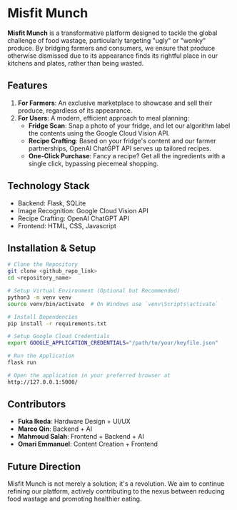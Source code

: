# Misfit Munch

**Misfit Munch** is a transformative platform designed to tackle the global challenge of food wastage, particularly targeting "ugly" or "wonky" produce. By bridging farmers and consumers, we ensure that produce otherwise dismissed due to its appearance finds its rightful place in our kitchens and plates, rather than being wasted.

## Features

1. **For Farmers**: An exclusive marketplace to showcase and sell their produce, regardless of its appearance.
2. **For Users**: A modern, efficient approach to meal planning:
    - **Fridge Scan**: Snap a photo of your fridge, and let our algorithm label the contents using the Google Cloud Vision API.
    - **Recipe Crafting**: Based on your fridge's content and our farmer partnerships, OpenAI ChatGPT API serves up tailored recipes.
    - **One-Click Purchase**: Fancy a recipe? Get all the ingredients with a single click, bypassing piecemeal shopping.


## Technology Stack

- Backend: Flask, SQLite
- Image Recognition: Google Cloud Vision API
- Recipe Crafting: OpenAI ChatGPT API
- Frontend: HTML, CSS, Javascript

## Installation & Setup

```bash
# Clone the Repository
git clone <github_repo_link>
cd <repository_name>

# Setup Virtual Environment (Optional but Recommended)
python3 -m venv venv
source venv/bin/activate  # On Windows use `venv\Scripts\activate`

# Install Dependencies
pip install -r requirements.txt

# Setup Google Cloud Credentials
export GOOGLE_APPLICATION_CREDENTIALS="/path/to/your/keyfile.json"

# Run the Application
flask run

# Open the application in your preferred browser at
http://127.0.0.1:5000/
```

## Contributors

- **Fuka Ikeda**: Hardware Design + UI/UX
- **Marco Qin**: Backend + AI
- **Mahmoud Salah**: Frontend + Backend + AI
- **Omari Emmanuel**: Content Creation + Frontend

## Future Direction

Misfit Munch is not merely a solution; it's a revolution. We aim to continue refining our platform, actively contributing to the nexus between reducing food wastage and promoting healthier eating.

